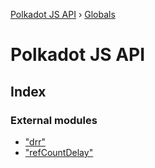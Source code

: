 [Polkadot JS API](README.md) › [Globals](globals.md)

# Polkadot JS API

## Index

### External modules

* ["drr"](modules/_drr_.md)
* ["refCountDelay"](modules/_refcountdelay_.md)
